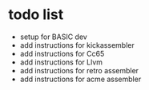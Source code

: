 # todo list

* setup for BASIC dev
* add instructions for kickassembler
* add instructions for Cc65
* add instructions for Llvm
* add  instructions for retro assembler
* add instructions for acme assembler
